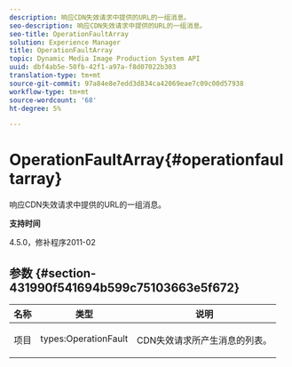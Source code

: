 ```yaml
---
description: 响应CDN失效请求中提供的URL的一组消息。
seo-description: 响应CDN失效请求中提供的URL的一组消息。
seo-title: OperationFaultArray
solution: Experience Manager
title: OperationFaultArray
topic: Dynamic Media Image Production System API
uuid: dbf4ab5e-50fb-42f1-a97a-f8d07022b303
translation-type: tm+mt
source-git-commit: 97a84e8e7edd3d834ca42069eae7c09c00d57938
workflow-type: tm+mt
source-wordcount: '68'
ht-degree: 5%

---
```



# OperationFaultArray{#operationfaultarray}

响应CDN失效请求中提供的URL的一组消息。

**支持时间**

4.5.0，修补程序2011-02

## 参数 {#section-431990f541694b599c75103663e5f672}

<table id="table_C8AEAC1759E144499557ECEBDAF740B9"> 
 <thead> 
  <tr> 
   <th class="entry"> <b> 名称</b> </th> 
   <th class="entry"> <b> 类型</b> </th> 
   <th class="entry"> <b> 说明</b> </th> 
  </tr> 
 </thead>
 <tbody> 
  <tr valign="top"> 
   <td> <p> <span class="codeph"> <span class="varname"> 项目</span> </span> </p> </td> 
   <td> <p> <span class="codeph"> types:OperationFault</span> </p> </td> 
   <td> <p> CDN失效请求所产生消息的列表。 </p> </td> 
  </tr> 
 </tbody> 
</table>

